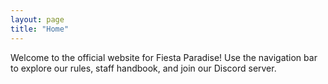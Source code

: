```yaml
---
layout: page
title: "Home"
---
```

Welcome to the official website for Fiesta Paradise! Use the navigation bar to explore our rules, staff handbook, and join our Discord server.
